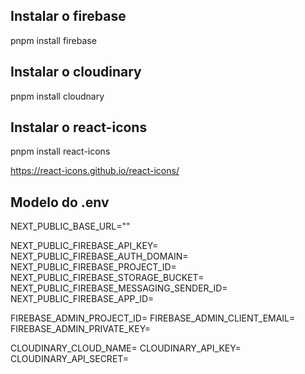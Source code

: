 ## Instalar o firebase

pnpm install firebase

## Instalar o cloudinary

pnpm install cloudnary

## Instalar o react-icons

pnpm install react-icons

https://react-icons.github.io/react-icons/

## Modelo do .env

NEXT_PUBLIC_BASE_URL=""

NEXT_PUBLIC_FIREBASE_API_KEY=
NEXT_PUBLIC_FIREBASE_AUTH_DOMAIN=
NEXT_PUBLIC_FIREBASE_PROJECT_ID=
NEXT_PUBLIC_FIREBASE_STORAGE_BUCKET=
NEXT_PUBLIC_FIREBASE_MESSAGING_SENDER_ID=
NEXT_PUBLIC_FIREBASE_APP_ID=

FIREBASE_ADMIN_PROJECT_ID=
FIREBASE_ADMIN_CLIENT_EMAIL=
FIREBASE_ADMIN_PRIVATE_KEY=

CLOUDINARY_CLOUD_NAME=
CLOUDINARY_API_KEY=
CLOUDINARY_API_SECRET=
